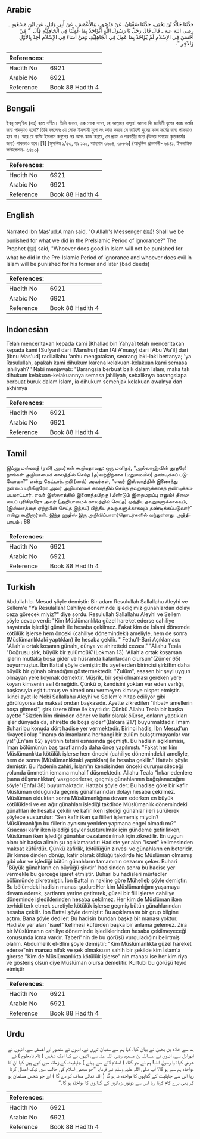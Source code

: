 ## Arabic


<div dir="rtl" lang="ar" style={{fontSize:'larger',backgroundColor:'#f8f9fa',padding:20}}>
حَدَّثَنَا خَلاَّدُ بْنُ يَحْيَى، حَدَّثَنَا سُفْيَانُ، عَنْ مَنْصُورٍ، وَالأَعْمَشِ، عَنْ أَبِي وَائِلٍ، عَنِ ابْنِ مَسْعُودٍ ـ رضى الله عنه ـ قَالَ قَالَ رَجُلٌ يَا رَسُولَ اللَّهِ أَنُؤَاخَذُ بِمَا عَمِلْنَا فِي الْجَاهِلِيَّةِ قَالَ ‏ "‏ مَنْ أَحْسَنَ فِي الإِسْلاَمِ لَمْ يُؤَاخَذْ بِمَا عَمِلَ فِي الْجَاهِلِيَّةِ، وَمَنْ أَسَاءَ فِي الإِسْلاَمِ أُخِذَ بِالأَوَّلِ وَالآخِرِ ‏"‏‏.‏
</div>
<div style={{backgroundColor:'#f8f9fa',padding:20, marginBottom: 10}}><table> <thead> <tr> <th>References:</th> <th></th> </tr> </thead> <tbody><tr><td>Hadith No</td><td>6921</td></tr><tr><td>Arabic No</td><td>6921</td></tr><tr><td>Reference</td><td>Book 88 Hadith 4</td></tr></tbody></table></div>

## Bengali


<div dir="ltr" lang="bn" style={{fontSize:'larger',backgroundColor:'#f8f9fa',padding:20}}>
ইবনু মাস্‘উদ (রাঃ) হতে বর্ণিত। তিনি বলেন, এক লোক বলল, হে আল্লাহর রাসূল! আমরা কি জাহিলী যুগের কাজ কর্মের জন্য পাকড়াও হবো? তিনি বললেনঃ যে লোক ইসলামী যুগে সৎ কাজ করবে সে জাহিলী যুগের কাজ কর্মের জন্য পাকড়াও হবে না। আর যে ব্যক্তি ইসলাম কবুলের পর অসৎ কাজ করবে, সে প্রথম ও পরবর্তীর জন্য (উভয় সময়ের কৃতকর্মের জন্য) পাকড়াও হবে।[1] [মুসলিম ১/৫৩, হাঃ ১২০, আহমাদ ৩৬০৪, ৩৮৮৬] (আধুনিক প্রকাশনী- ৬৪৪১, ইসলামিক ফাউন্ডেশন- ৬৪৫৩)
</div>
<div style={{backgroundColor:'#f8f9fa',padding:20, marginBottom: 10}}><table> <thead> <tr> <th>References:</th> <th></th> </tr> </thead> <tbody><tr><td>Hadith No</td><td>6921</td></tr><tr><td>Arabic No</td><td>6921</td></tr><tr><td>Reference</td><td>Book 88 Hadith 4</td></tr></tbody></table></div>

## English


<div dir="ltr" lang="en" style={{fontSize:'larger',backgroundColor:'#f8f9fa',padding:20}}>
Narrated Ibn Mas'ud:A man said, "O Allah's Messenger (ﷺ)! Shall we be punished for what we did in the Prelslamic Period of ignorance?" The Prophet (ﷺ) said, "Whoever does good in Islam will not be punished for what he did in the Pre-lslamic Period of ignorance and whoever does evil in Islam will be punished for his former and later (bad deeds)
</div>
<div style={{backgroundColor:'#f8f9fa',padding:20, marginBottom: 10}}><table> <thead> <tr> <th>References:</th> <th></th> </tr> </thead> <tbody><tr><td>Hadith No</td><td>6921</td></tr><tr><td>Arabic No</td><td>6921</td></tr><tr><td>Reference</td><td>Book 88 Hadith 4</td></tr></tbody></table></div>

## Indonesian


<div dir="ltr" lang="id" style={{fontSize:'larger',backgroundColor:'#f8f9fa',padding:20}}>
Telah menceritakan kepada kami [Khallad bin Yahya] telah menceritakan kepada kami [Sufyan] dari [Manshur] dan [Al A'masy] dari [Abu Wa'il] dari [Ibnu Mas'ud] radliallahu 'anhu mengatakan, seorang laki-laki bertanya; 'ya Rasulullah, apakah kami dihukum karena kelakuan-kelakuan kami semasa jahiliyah? ' Nabi menjawab: "Barangsia berbuat baik dalam Islam, maka tak dihukum kelakuan-kelakuannya semasa jahiliyah, sebaliknya barangsiapa berbuat buruk dalam Islam, ia dihukum semenjak kelakuan awalnya dan akhirnya
</div>
<div style={{backgroundColor:'#f8f9fa',padding:20, marginBottom: 10}}><table> <thead> <tr> <th>References:</th> <th></th> </tr> </thead> <tbody><tr><td>Hadith No</td><td>6921</td></tr><tr><td>Arabic No</td><td>6921</td></tr><tr><td>Reference</td><td>Book 88 Hadith 4</td></tr></tbody></table></div>

## Tamil


<div dir="ltr" lang="ta" style={{fontSize:'larger',backgroundColor:'#f8f9fa',padding:20}}>
இப்னு மஸ்ஊத் (ரலி) அவர்கள் கூறியதாவது: ஒரு மனிதர், “அல்லாஹ்வின் தூதரே! நாங்கள் அறியாமைக் காலத்தில் செய்த (த)வற்றிற்காக (மறுமையில்) தண்டிக்கப் படுவோமா?” என்று கேட்டார். நபி (ஸல்) அவர்கள், “எவர் இஸ்லாத்தில் இணைந்து நன்மை புரிகிறாரோ அவர் அறியாமைக் காலத்தில் செய்த தவறுகளுக்காகத் தண்டிக்கப்படமாட்டார். எவர் இஸ்லாத்தில் இணைந்தபிறகு (மீண்டும் இறைமறுப்பு எனும்) தீமையைப் புரிகிறாரோ அவர் (அறியாமைக் காலத்தில் செய்த) முந்திய தவறுகளுக்காகவும், (இஸ்லாத்தை ஏற்றபின் செய்த இந்தப்) பிந்திய தவறுகளுக்காகவும் தண்டிக்கப்படுவார்” என்று கூறினார்கள். இந்த ஹதீஸ் இரு அறிவிப்பாளர்தொடர்களில் வந்துள்ளது. அத்தியாயம் : 88
</div>
<div style={{backgroundColor:'#f8f9fa',padding:20, marginBottom: 10}}><table> <thead> <tr> <th>References:</th> <th></th> </tr> </thead> <tbody><tr><td>Hadith No</td><td>6921</td></tr><tr><td>Arabic No</td><td>6921</td></tr><tr><td>Reference</td><td>Book 88 Hadith 4</td></tr></tbody></table></div>

## Turkish


<div dir="ltr" lang="tr" style={{fontSize:'larger',backgroundColor:'#f8f9fa',padding:20}}>
Abdullah b. Mesud şöyle demiştir: Bir adam Resulullah Sallallahu Aleyhi ve Sellem'e "Ya Resulallah! Cahiliye döneminde işlediğimiz günahlardan dolayı ceza görecek miyiz?" diye sordu. Resulullah Sallallahu Aleyhi ve Sellem şöyle cevap verdi: "Kim Müslümanlıkta güzel hareket ederse cahiliye hayatında işlediği günah ile hesaba çekilmez. Fakat kim de İslami dönemde kötülük işlerse hem önceki (cahiliye dönemindeki) ameliyle, hem de sonra (Müslümanlıktaki yaptıklan) ile hesaba çekilir. " Fethu'l-Bari Açıklaması: "Allah'a ortak koşanın günahı, dünya ve ahiretteki cezası." "Allahu Teala "Doğrusu şirk, büyük bir zulümdüK'(Lokman 13) "Allah'a ortak koşarsan işlerin mutlaka boşa gider ve hüsranda kalanlardan olursun"(Zümer 65) buyurmuştur. İbn Battal şöyle demiştir: Bu ayetlerden birincisi şirktEm daha büyük bir günah olmadığını göstermektedir. "Zulüm", esasen bir şeyi uygun olmayan yere koymak demektir. Müşrik, bir şeyi olmaması gereken yere koyan kimsenin asıl örneğidir. Çünkü o, kendisini yoktan var eden varlığı, başkasıyla eşit tutmuş ve nimeti onu vermeyen kimseye nispet etmiştir. İkinci ayet ile Nebi Sallallahu Aleyhi ve Sellem'e hitap ediliyor gibi görülüyorsa da maksat ondan başkasıdır. Ayette zikredilen "ihbat= amellerin boşa gitmesi", şirk üzere ölme ile kayıtlıdır. Çünkü Allahu Teala bir başka ayette "Sizden kim dininden döner ve kafir olarak ölürse, onların yaptıkları işler dünyada da, ahirette de boşa gider"(Bakara 217) buyurmaktadır. İmam Buhari bu konuda dört hadise yer vermektedir. Birinci hadis, İbn Mesud'un rivayet i olup "İnanıp da imanlarına herhangi bir zulüm bulaştırmayanlar var ya!"(En'am 82) ayetinin tefsiri esnasında geçmişti. Bu hadisin açıklaması, İman bölümünün baş taraflarında daha önce yapılmıştı. "Fakat her kim Müslümanlıkta kötülük işlerse hem önceki (cahiliye dönemindeki) ameliyle, hem de sonra (Müslümanlıktaki yaptıkları) ile hesaba çekilir." Hattabı şöyle demiştir: Bu ifadenin zahiri, İslam'ın kendisinden önceki durumu sileceği yolunda ümmetin iemaına muhalif düşmektedir. Allahu Teala "İnkar edenlere (sana düşmanlıktan) vazgeçerlerse, geçmiş günahlarının bağışlanacağını söyle"(EnfaI 38) buyurmaktadır. Hattabı şöyle der: Bu hadise göre bir kafir Müslüman olduğunda geçmiş günahlarından dolayı hesaba çekilmez. Müslüman olduktan sonra Müslümanlığına devam ederken en büyük kötülükleri ve en ağır günahları işlediği takdirde Müslümanlık dönemindeki günahları ile hesaba çekilir ve kafir iken işlediği günahlar ileri sürülerek şöylece susturulur: "Sen kafir iken şu fiilleri işlememiş miydin? Müslümanlığın bu fiilerin aynısını yeniden yapmana engel olmadı mı?" Kısacası kafir iken işlediği şeyler susturulmak için gündeme getirilirken, Müslüman iken işlediği günahlar cezalandırılmak için zikredilir. En uygun olanı bir başka alimin şu açıklamasıdır: Hadiste yer alan "isaet" kelimesinden maksat küfürdür. Çünkü kafirlik, kötülüğün zirvesi ve günahların en beteridir. Bir kimse dinden dönüp, kafir olarak öldüğü takdirde hiç Müslüman olmamış gibi olur ve işlediği bütün günahların tamamının cezasını çeker. Buhari "Büyük günahların en büyüğü şirktir" hadisinden sonra bu hadise yer vermekle bu gerçeğe işaret etmiştir. Buhari bu hadisleri mürtedler bölümünde zikretmiştir. İbn Battal'ın nakline göre Mühelleb şöyle demiştir: Bu bölümdeki hadisin manası şudur: Her kim Müslümanlığını yaşamaya devam ederek, şartlarını yerine getirerek, güzel bir fiil işlerse cahiliye döneminde işlediklerinden hesaba çekilmez. Her kim de Müslüman iken tevhidi terk etmek suretiyle kötülük işlerse geçmiş bütün günahlarından hesaba çekilir. İbn Battal şöyle demiştir: Bu açıklamamı bir grup bilgine açtım. Bana şöyle dediler: Bu hadisin bundan başka bir manası yoktur. Hadiste yer alan "isaet" kelimesi küfürden başka bir anlama gelemez. Zira bir Müslümanın cahiliye döneminde işlediklerinden hesaba çekilmeyeceği konusunda icma vardır. Taberi"nin de bu görüşü vurguladığını belirtmiş olalım. Abdulmelik el-Blinı şöyle demiştir: "Kim Müslümanlıkta güzel hareket ederse"nin manası nifak ve şek olmaksızın sahih bir şekilde kim İslam'a girerse "Kim de Müslümanlıkta kötülük işlerse" nin manası ise her kim riya ve gösteriş olsun diye Müslüman olursa demektir. Kurtubi bu görüşü teyid etmiştir
</div>
<div style={{backgroundColor:'#f8f9fa',padding:20, marginBottom: 10}}><table> <thead> <tr> <th>References:</th> <th></th> </tr> </thead> <tbody><tr><td>Hadith No</td><td>6921</td></tr><tr><td>Arabic No</td><td>6921</td></tr><tr><td>Reference</td><td>Book 88 Hadith 4</td></tr></tbody></table></div>

## Urdu


<div dir="rtl" lang="ur" style={{fontSize:'larger',backgroundColor:'#f8f9fa',padding:20}}>
ہم سے خلاد بن یحییٰ نے بیان کیا، کہا ہم سے سفیان ثوری نے، انہوں نے منصور اور اعمش سے، انہوں نے ابووائل سے، انہوں نے عبداللہ بن مسعود رضی اللہ عنہ سے، انہوں نے کہا ایک شخص ( نام نامعلوم ) نے عرض کیا: یا رسول اللہ! ہم نے جو گناہ ( اسلام لانے سے پہلے ) جاہلیت کے زمانہ میں کیے ہیں کیا ان کا مواخذہ ہم سے ہو گا؟ آپ صلی اللہ علیہ وسلم نے فرمایا ”جو شخص اسلام کی حالت میں نیک اعمال کرتا رہا اس سے جاہلیت کے گناہوں کا مواخذہ نہ ہو گا ( اللہ تعالیٰ معاف کر دے گا ) اور جو شخص مسلمان ہو کر بھی برے کام کرتا رہا اس سے دونوں زمانوں کے گناہوں کا مواخذہ ہو گا۔“
</div>
<div style={{backgroundColor:'#f8f9fa',padding:20, marginBottom: 10}}><table> <thead> <tr> <th>References:</th> <th></th> </tr> </thead> <tbody><tr><td>Hadith No</td><td>6921</td></tr><tr><td>Arabic No</td><td>6921</td></tr><tr><td>Reference</td><td>Book 88 Hadith 4</td></tr></tbody></table></div>